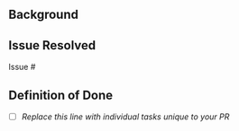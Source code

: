 ## Background
<!-- What would a code reviewer, or a future dev, need to know about this PR in order to understand why this PR is necessary -->

## Issue Resolved
<!-- Keeping the format 'Issue #123' will automatically link & close the associated issue when this PR is merged -->
Issue #
 
## Definition of Done
 
- [ ] _Replace this line with individual tasks unique to your PR_
